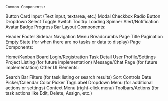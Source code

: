     Common Components:

Button
Card
Input (Text input, textarea, etc.)
Modal
Checkbox
Radio Button
Dropdown Select
Toggle Switch
Tooltip
Loading Spinner
Alert/Notification
Avatar
Badge
Progress Bar
Layout Components:

Header
Footer
Sidebar
Navigation Menu
Breadcrumbs
Page Title
Pagination
Empty State (for when there are no tasks or data to display)
Page Components:

Home/Kanban Board
Login/Registration
Task Detail
User Profile/Settings
Project Listing (for future implementation)
Message/Chat Page (for future implementation)
Other UI Elements:

Search Bar
Filters (for task listing or search results)
Sort Controls
Date Picker/Calendar
Color Picker
Tag/Label
Dropdown Menu (for additional actions or settings)
Context Menu (right-click menu)
Toolbars/Actions (for task actions like Edit, Delete, Assign, etc.)
